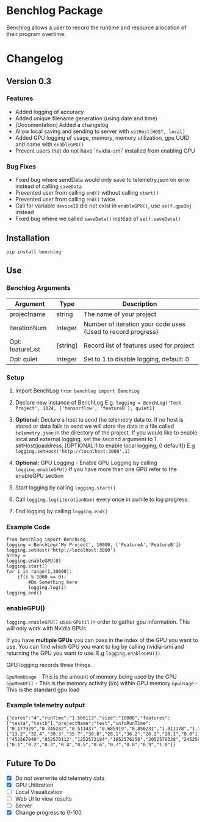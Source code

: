 # Benchlog Package

Benchlog allows a user to record the runtime and resource allocation of their program overtime.

# Changelog
## Version 0.3
### Features
- Added logging of accuracy
- Added unique filename generation (using date and time)
- [Documentation] Added a changelog
- Allow local saving and sending to server with `setHost(HOST, local)`
- Added GPU logging of usage, memory, memory utilization, gpu UUID and name with `enableGPU()`
- Prevent users that do not have 'nvidia-smi' installed from enabling GPU

### Bug Fixes
- Fixed bug where sendData would only save to telemetry.json on error instead of calling `saveData`
- Prevented user from calling `end()` without calling `start()`
- Prevented user from calling `end()` twice
- Call for variable `deviceID` did not exist in `enableGPU()`, use `self.gpuObj` instead
- Fixed bug where we called `saveData()` instead of `self.saveData()`

## Installation
`pip install benchlog`

## Use
### Benchlog Arguments
| Argument  | Type | Description |
|---|---|---|
| projectname  | string  | The name of your project |
|  iterationNum | integer  | Number of iteration your code uses (Used to record progress)|
|  Opt: featureList | [string] | Record list of features used for project |
|  Opt: quiet | integer | Set to 1 to disable logging, default: 0  |

### Setup
1. Import BenchLog
`from benchlog import BenchLog`

2. Declare new instance of BenchLog
E.g. `logging = BenchLog('Test Project', 1024, ['tensorflow', 'featureB'], quiet1]`

3. **Optional:** Declare a host to send the telemetry data to. If no host is stored or data fails to send we will store the data in a file called `telemetry.json` in the directory of the project. If you would like to enable local and external logging, set the second argument to 1.
setHost(ipaddress, [OPTIONAL:1 to enable local logging, 0 default])
E.g `logging.setHost('http://localhost:3000',1)`

4. **Optional:** GPU Logging - Enable GPU Logging by calling `logging.enableGPU()` If you have more than one GPU refer to the enableGPU section

4. Start logging by calling `logging.start()`
5. Call `logging.log(iterationNum)` every once in awhile to log progress.
6. End logging by calling `logging.end()`

### Example Code

```
from benchlog import BenchLog
logging = BenchLog('My Project', 10000, ['FeatureA','FeatureB'])
logging.setHost('http://localhost:3000')
array =
logging.enableGPU(0)
logging.start()
for i in range(1,10000):
    if(i % 1000 == 0):
        #Do Something here
        logging.log(i)
logging.end()
```

### enableGPU()
`logging.enableGPU()` uses `GPUtil` in order to gather gpu information. This will only work with Nvidia GPUs.

If you have **multiple GPUs** you can pass in the index of the GPU you want to use. You can find which GPU you want to log by calling nvidia-smi and returning the GPU you want to use. E.g `logging.enableGPU(1)`

GPU logging records three things.

`GpuMemUsage` - This is the amount of memory being used by the GPU
`GpuMemUtil` - This is the memory activity (i/o) within GPU memory
`GpuUsage` - This is the standard gpu load

### Example telemetry output
```
{"cores":"4","runTime":"1.506113","size":"10000","features":["testa","testb"],"projectName":"test","infoRunTime":["0.177929","0.345282","0.511437","0.685919","0.850231","1.011178","1.182584","1.345929","1.505748","1.506086"],"infoCpuUsage":["13.2","32.4","30.3","35.7","30.8","28.1","36.2","26.2","28.1","0.0"],"infoMemoryUsage":["452567040","852570112","1252573184","1652576256","2052579328","2452582400","2852585472","3252588544","3652591616","3652591616"],"infoProgress":["0.1","0.2","0.3","0.4","0.5","0.6","0.7","0.8","0.9","1.0"]}
```

## Future To Do
- [X] Do not overwrite old telemetry data
- [X] GPU Utilization
- [ ] Local Visualization
- [ ] Web UI to view results
- [ ] Server
- [X] Change progress to 0-100
